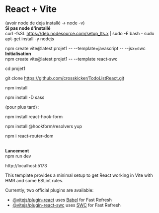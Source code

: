 # React + Vite

(avoir node de deja installé -> node -v)</br>
<b> Si pas node d'installé </b></br>
curl -fsSL https://deb.nodesource.com/setup_lts.x | sudo -E bash -
sudo apt-get install -y nodejs</br>

npm create vite@latest projet1 -- --template=javascript -- --jsx=swc
</br>
<b> Initialisation </b>
</br>
npm create vite@latest projet1 -- --template react-swc

cd projet1

git clone https://github.com/crosskicker/TodoListReact.git

npm install

npm install -D sass

(pour plus tard) :

npm install react-hook-form

npm install @hookform/resolvers yup

npm i react-router-dom

</br>
<b> Lancement  </b>
</br>
npm run dev 

http://localhost:5173



This template provides a minimal setup to get React working in Vite with HMR and some ESLint rules.

Currently, two official plugins are available:

- [@vitejs/plugin-react](https://github.com/vitejs/vite-plugin-react/blob/main/packages/plugin-react/README.md) uses [Babel](https://babeljs.io/) for Fast Refresh
- [@vitejs/plugin-react-swc](https://github.com/vitejs/vite-plugin-react-swc) uses [SWC](https://swc.rs/) for Fast Refresh
